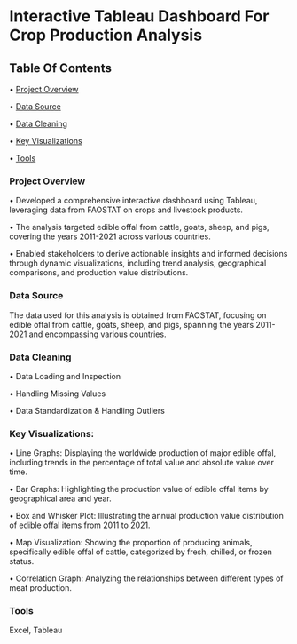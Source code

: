 # Interactive Tableau Dashboard For Crop Production Analysis

## Table Of Contents
•	[Project Overview](#project-overview)

•	[Data Source](#data-source)

•	[Data Cleaning](#data-cleaning)

•	[Key Visualizations](#key-visualizations)

•	[Tools](#tools)

### Project Overview
•	Developed a comprehensive interactive dashboard using Tableau, leveraging data from FAOSTAT on crops and livestock products.

•	The analysis targeted edible offal from cattle, goats, sheep, and pigs, covering the years 2011-2021 across various countries.

•	Enabled stakeholders to derive actionable insights and informed decisions through dynamic visualizations, including trend analysis, geographical comparisons, and production value distributions.

### Data Source
The data used for this analysis is obtained from FAOSTAT, focusing on edible offal from cattle, goats, sheep, and pigs, spanning the years 2011-2021 and encompassing various countries.

### Data Cleaning
•	Data Loading and Inspection

•	Handling Missing Values

•	Data Standardization & Handling Outliers


### Key Visualizations:
•	Line Graphs: Displaying the worldwide production of major edible offal, including trends in the percentage of total value and absolute value over time.

•	Bar Graphs: Highlighting the production value of edible offal items by geographical area and year.

•	Box and Whisker Plot: Illustrating the annual production value distribution of edible offal items from 2011 to 2021.

•	Map Visualization: Showing the proportion of producing animals, specifically edible offal of cattle, categorized by fresh, chilled, or frozen status.

•	Correlation Graph: Analyzing the relationships between different types of meat production.

### Tools
Excel, Tableau
